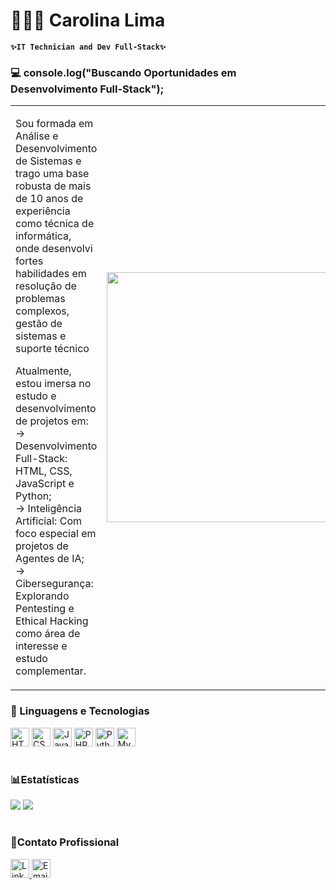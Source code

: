 # 👩🏻‍💻 Carolina Lima
**`✨IT Technician and Dev Full-Stack✨`**
<h3>💻 console.log("Buscando Oportunidades em Desenvolvimento Full-Stack");</h3>

<table>
  <tr>
    <td align="left">
      <p>Sou formada em Análise e Desenvolvimento de Sistemas e trago uma base robusta de mais de 10 anos de experiência como técnica de informática, onde desenvolvi fortes       
       habilidades em resolução de problemas complexos, gestão de sistemas e suporte técnico</p>
        <p>Atualmente, estou imersa no estudo e desenvolvimento de projetos em:<br>
        -> Desenvolvimento Full-Stack: HTML, CSS, JavaScript e Python; <br>
        -> Inteligência Artificial: Com foco especial em projetos de Agentes de IA;<br>
        -> Cibersegurança: Explorando Pentesting e Ethical Hacking como área de interesse e estudo complementar.</p>
    </td>
    <td align="right">
  <img src="https://i.pinimg.com/736x/af/70/8f/af708fadc4436b0d82df2334bd63ad17.jpg" alt="Lain" width="400"/>
    </td>
  </tr>
</table>

<div text-align="center">
<h3>🤖 Linguagens e Tecnologias</h3>
<img height="30" widht="40" alt="HTML" src="https://cdn.jsdelivr.net/gh/devicons/devicon@latest/icons/html5/html5-original.svg" />
<img height="30" widht="40" alt="CSS" src="https://cdn.jsdelivr.net/gh/devicons/devicon@latest/icons/css3/css3-original.svg" />
<img height="30" widht="40" alt="JavaScript" src="https://cdn.jsdelivr.net/gh/devicons/devicon@latest/icons/javascript/javascript-original.svg" />
<img height="30" widht="40" alt="PHP" src="https://cdn.jsdelivr.net/gh/devicons/devicon@latest/icons/php/php-original.svg" />
<img height="30" widht="40" alt="Python" src="https://cdn.jsdelivr.net/gh/devicons/devicon@latest/icons/python/python-original.svg" />
<img height="30" widht="40" alt="MySQL" src="https://cdn.jsdelivr.net/gh/devicons/devicon@latest/icons/mysql/mysql-original.svg" />        
</div>

#

<div>
<h3>📊Estatísticas</h3> 
<img height=“180cm" src="https://github-readme-stats.vercel.app/api?username=carauu&show_icons=true&theme-dracula&include_all_commits=true&count_private=true&theme=dracula">
<img height=“180cm" src="https://github-readme-stats.vercel.app/api/top-langs/?username=carauu&layout=compact&langs_count=16&theme=dracula">
</div>

#
<h3>📧Contato Profissional</h3>
<a href="https://www.linkedin.com/in/carolinarlima/">
  <img height="30" widht="40" src="https://cdn.jsdelivr.net/gh/devicons/devicon@latest/icons/linkedin/linkedin-original.svg" alt="LinkedIn">
</a>
<a href="mailto:carolinarlima@outlook.com">
  <img height="30" widht="40" src="https://upload.wikimedia.org/wikipedia/commons/7/76/Microsoft_Outlook_new_logo.svg" alt="Email">
</a>
          


